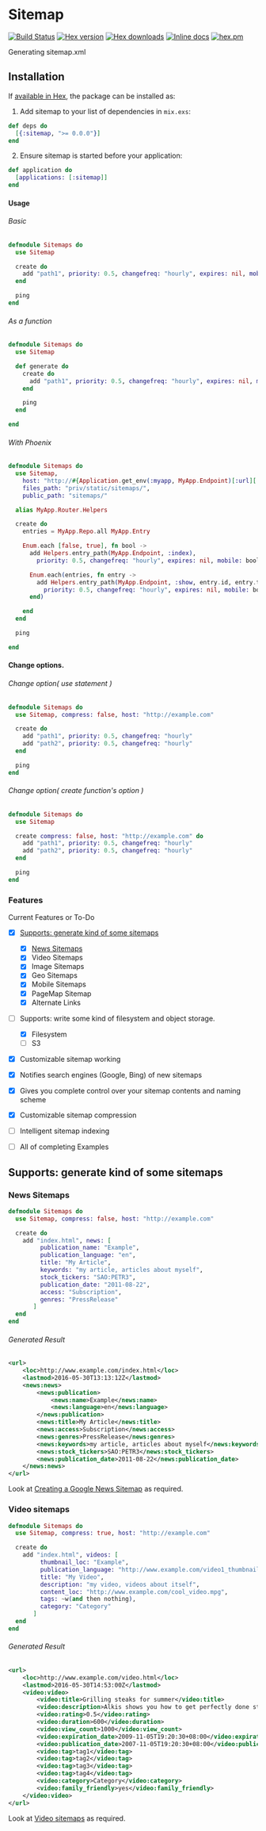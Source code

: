 # Sitemap

[![Build Status](http://img.shields.io/travis/ikeikeikeike/sitemap.svg?style=flat-square)](http://travis-ci.org/ikeikeikeike/sitemap)
[![Hex version](https://img.shields.io/hexpm/v/sitemap.svg "Hex version")](https://hex.pm/packages/sitemap)
[![Hex downloads](https://img.shields.io/hexpm/dt/sitemap.svg "Hex downloads")](https://hex.pm/packages/sitemap)
[![Inline docs](https://inch-ci.org/github/ikeikeikeike/sitemap.svg)](http://inch-ci.org/github/ikeikeikeike/sitemap)
[![hex.pm](https://img.shields.io/hexpm/l/ltsv.svg)](https://github.com/ikeikeikeike/sitemap/blob/master/LICENSE)


Generating sitemap.xml


## Installation


If [available in Hex](https://hex.pm/docs/publish), the package can be installed as:

  1. Add sitemap to your list of dependencies in `mix.exs`:

  ```elixir
  def deps do
    [{:sitemap, ">= 0.0.0"}]
  end
  ```

  2. Ensure sitemap is started before your application:

  ```elixir
  def application do
    [applications: [:sitemap]]
  end
  ```

#### Usage

###### Basic

```elixir
defmodule Sitemaps do
  use Sitemap

  create do
    add "path1", priority: 0.5, changefreq: "hourly", expires: nil, mobile: true
  end

  ping
end
```

###### As a function

```elixir
defmodule Sitemaps do
  use Sitemap

  def generate do
    create do
      add "path1", priority: 0.5, changefreq: "hourly", expires: nil, mobile: true
    end

    ping
  end

end
```

###### With Phoenix

```elixir
defmodule Sitemaps do
  use Sitemap,
    host: "http://#{Application.get_env(:myapp, MyApp.Endpoint)[:url][:host]}",
    files_path: "priv/static/sitemaps/",
    public_path: "sitemaps/"

  alias MyApp.Router.Helpers

  create do
    entries = MyApp.Repo.all MyApp.Entry

    Enum.each [false, true], fn bool ->
      add Helpers.entry_path(MyApp.Endpoint, :index),
        priority: 0.5, changefreq: "hourly", expires: nil, mobile: bool

      Enum.each(entries, fn entry ->
        add Helpers.entry_path(MyApp.Endpoint, :show, entry.id, entry.title),
          priority: 0.5, changefreq: "hourly", expires: nil, mobile: bool
      end)

    end
  end

  ping

end
```

#### Change options.


###### Change option( use statement )

```elixir
defmodule Sitemaps do
  use Sitemap, compress: false, host: "http://example.com"

  create do
    add "path1", priority: 0.5, changefreq: "hourly"
    add "path2", priority: 0.5, changefreq: "hourly"
  end

  ping
end
```

###### Change option( create function's option )


```elixir
defmodule Sitemaps do
  use Sitemap

  create compress: false, host: "http://example.com" do
    add "path1", priority: 0.5, changefreq: "hourly"
    add "path2", priority: 0.5, changefreq: "hourly"
  end

  ping
end
```

### Features

Current Features or To-Do

- [x] [Supports: generate kind of some sitemaps](#supports-generate-kind-of-some-sitemaps)
  - [x] [News Sitemaps](#news-sitemaps)
  - [x] Video Sitemaps
  - [x] Image Sitemaps
  - [x] Geo Sitemaps
  - [x] Mobile Sitemaps
  - [x] PageMap Sitemap
  - [x] Alternate Links
- [ ] Supports: write some kind of filesystem and object storage.
  - [x] Filesystem
  - [ ] S3
- [x] Customizable sitemap working
- [x] Notifies search engines (Google, Bing) of new sitemaps
- [x] Gives you complete control over your sitemap contents and naming scheme
- [x] Customizable sitemap compression
- [ ] Intelligent sitemap indexing
- [ ] All of completing Examples



## Supports: generate kind of some sitemaps


### News Sitemaps

```elixir
defmodule Sitemaps do
  use Sitemap, compress: false, host: "http://example.com"

  create do
    add "index.html", news: [
         publication_name: "Example",
         publication_language: "en",
         title: "My Article",
         keywords: "my article, articles about myself",
         stock_tickers: "SAO:PETR3",
         publication_date: "2011-08-22",
         access: "Subscription",
         genres: "PressRelease"
       ]
  end
end
```

###### Generated Result

```xml
<url>
	<loc>http://www.example.com/index.html</loc>
	<lastmod>2016-05-30T13:13:12Z</lastmod>
	<news:news>
		<news:publication>
			<news:name>Example</news:name>
			<news:language>en</news:language>
		</news:publication>
		<news:title>My Article</news:title>
		<news:access>Subscription</news:access>
		<news:genres>PressRelease</news:genres>
		<news:keywords>my article, articles about myself</news:keywords>
		<news:stock_tickers>SAO:PETR3</news:stock_tickers>
		<news:publication_date>2011-08-22</news:publication_date>
	</news:news>
</url>
```

Look at [Creating a Google News Sitemap](https://support.google.com/news/publisher/answer/74288) as required.

### Video sitemaps

```elixir
defmodule Sitemaps do
  use Sitemap, compress: true, host: "http://example.com"

  create do
    add "index.html", videos: [
         thumbnail_loc: "Example",
         publication_language: "http://www.example.com/video1_thumbnail.png",
         title: "My Video",
         description: "my video, videos about itself",
         content_loc: "http://www.example.com/cool_video.mpg",
         tags: ~w(and then nothing),
         category: "Category"
       ]
  end
end

```

###### Generated Result

```xml
<url>
    <loc>http://www.example.com/video.html</loc>
    <lastmod>2016-05-30T14:53:00Z</lastmod>
    <video:video>
        <video:title>Grilling steaks for summer</video:title>
        <video:description>Alkis shows you how to get perfectly done steaks every time</video:description>
        <video:rating>0.5</video:rating>
        <video:duration>600</video:duration>
        <video:view_count>1000</video:view_count>
        <video:expiration_date>2009-11-05T19:20:30+08:00</video:expiration_date>
        <video:publication_date>2007-11-05T19:20:30+08:00</video:publication_date>
        <video:tag>tag1</video:tag>
        <video:tag>tag2</video:tag>
        <video:tag>tag3</video:tag>
        <video:tag>tag4</video:tag>
        <video:category>Category</video:category>
        <video:family_friendly>yes</video:family_friendly>
    </video:video>
</url>
```

Look at [Video sitemaps](https://support.google.com/webmasters/answer/80471) as required.
